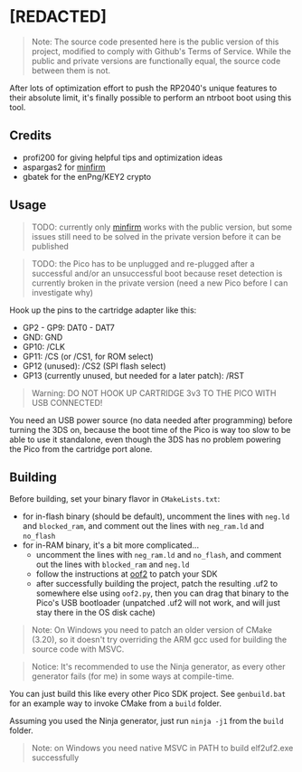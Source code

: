 # [REDACTED]

> Note: The source code presented here is the public version of this project, modified to comply with Github's Terms of Service. While the public and private versions are functionally equal, the source code between them is not.


After lots of optimization effort to push the RP2040's unique features to their absolute limit, it's finally possible to perform an ntrboot boot using this tool.


## Credits

- profi200 for giving helpful tips and optimization ideas
- aspargas2 for [minfirm](https://github.com/aspargas2/minfirm)
- gbatek for the enPng/KEY2 crypto

## Usage

> TODO: currently only [minfirm](https://github.com/aspargas2/minfirm) works with the public version, but some issues still need to be solved in the private version before it can be published

> TODO: the Pico has to be unplugged and re-plugged after a successful and/or an unsuccessful boot because reset detection is currently broken in the private version (need a new Pico before I can investigate why)

Hook up the pins to the cartridge adapter like this:
- GP2 - GP9: DAT0 - DAT7
- GND: GND
- GP10: /CLK
- GP11: /CS (or /CS1, for ROM select)
- GP12 (unused): /CS2 (SPI flash select)
- GP13 (currently unused, but needed for a later patch): /RST

> Warning: DO NOT HOOK UP CARTRIDGE 3v3 TO THE PICO WITH USB CONNECTED!

You need an USB power source (no data needed after programming) before turning the 3DS on, because the boot time of the Pico is way too slow to be able to use it standalone, even though the 3DS has no problem powering the Pico from the cartridge port alone.


## Building

Before building, set your binary flavor in `CMakeLists.txt`:
- for in-flash binary (should be default), uncomment the lines with `neg.ld` and `blocked_ram`, and comment out the lines with `neg_ram.ld` and `no_flash`
- for in-RAM binary, it's a bit more complicated...
    - uncomment the lines with `neg_ram.ld` and `no_flash`, and comment out the lines with `blocked_ram` and `neg.ld`
    - follow the instructions at [oof2](https://github.com/SonoSooS/oof2) to patch your SDK
    - after successfully building the project, patch the resulting .uf2 to somewhere else using `oof2.py`, then you can drag that binary to the Pico's USB bootloader (unpatched .uf2 will not work, and will just stay there in the OS disk cache)

> Note: On Windows you need to patch an older version of CMake (3.20), so it doesn't try overriding the ARM gcc used for building the source code with MSVC.

> Notice: It's recommended to use the Ninja generator, as every other generator fails (for me) in some ways at compile-time.

You can just build this like every other Pico SDK project. See `genbuild.bat` for an example way to invoke CMake from a `build` folder.

Assuming you used the Ninja generator, just run `ninja -j1` from the `build` folder.

> Note: on Windows you need native MSVC in PATH to build elf2uf2.exe successfully

